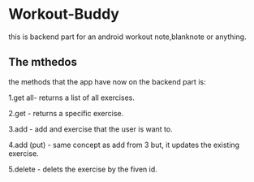 # Workout-Buddy
this is backend part for an android workout note,blanknote or anything.


The mthedos
-------
the methods that the app have now on the backend part is:


1.get all- returns a list of all exercises.

2.get - returns a specific exercise.

3.add - add and exercise that the user is want to.

4.add (put) - same concept as add from 3 but, it updates the existing exercise.

5.delete - delets the exercise by the fiven id.
